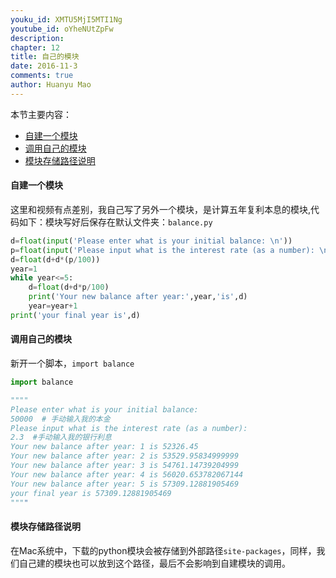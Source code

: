 ```yaml
---
youku_id: XMTU5MjI5MTI1Ng
youtube_id: oYheNUtZpFw
description: 
chapter: 12
title: 自己的模块
date: 2016-11-3
comments: true
author: Huanyu Mao
---
```



本节主要内容：

- [自建一个模块](#build)
- [调用自己的模块](#import)
- [模块存储路径说明](#route)

<h4 class="tut-h4-pad" id="build">自建一个模块</h4>

这里和视频有点差别，我自己写了另外一个模块，是计算五年复利本息的模块,代码如下：模块写好后保存在默认文件夹：`balance.py`

```python
d=float(input('Please enter what is your initial balance: \n'))
p=float(input('Please input what is the interest rate (as a number): \n'))
d=float(d+d*(p/100))
year=1
while year<=5:
    d=float(d+d*p/100)
    print('Your new balance after year:',year,'is',d)
    year=year+1
print('your final year is',d)
```

<h4 class="tut-h4-pad" id="import">调用自己的模块</h4>

新开一个脚本，`import balance`

```python
import balance

""""
Please enter what is your initial balance:
50000  # 手动输入我的本金
Please input what is the interest rate (as a number):
2.3  #手动输入我的银行利息
Your new balance after year: 1 is 52326.45
Your new balance after year: 2 is 53529.95834999999
Your new balance after year: 3 is 54761.14739204999
Your new balance after year: 4 is 56020.653782067144
Your new balance after year: 5 is 57309.12881905469
your final year is 57309.12881905469
""""
```

<h4 class="tut-h4-pad" id="route">模块存储路径说明</h4>

在Mac系统中，下载的python模块会被存储到外部路径`site-packages`，同样，我们自己建的模块也可以放到这个路径，最后不会影响到自建模块的调用。